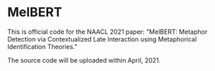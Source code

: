 # MelBERT
This is official code for the NAACL 2021 paper: "MelBERT: Metaphor Detection via Contextualized Late Interaction using Metaphorical Identification Theories."

The source code will be uploaded within April, 2021.
